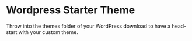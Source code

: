 Wordpress Starter Theme
========================

Throw into the themes folder of your WordPress download to have a head-start with your custom theme. 